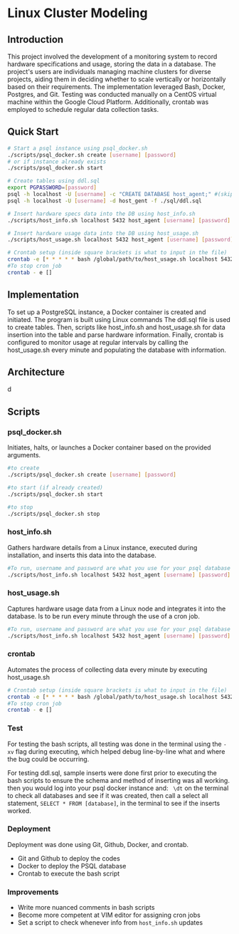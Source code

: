 # Linux Cluster Modeling
## Introduction
This project involved the development of a monitoring system to record hardware specifications and usage, 
storing the data in a database. The project's users are individuals managing machine clusters for diverse 
projects, aiding them in deciding whether to scale vertically or horizontally based on their requirements. 
The implementation leveraged Bash, Docker, Postgres, and Git. Testing was conducted manually on a CentOS virtual 
machine within the Google Cloud Platform. Additionally, crontab was employed to schedule regular data collection tasks.

## Quick Start
```bash
# Start a psql instance using psql_docker.sh
./scripts/psql_docker.sh create [username] [password]
# or if instance already exists
./scripts/psql_docker.sh start

# Create tables using ddl.sql
export PGPASSWORD=[password]
psql -h localhost -U [username] -c "CREATE DATABASE host_agent;" #(skip if already created)
psql -h localhost -U [username] -d host_gent -f ./sql/ddl.sql

# Insert hardware specs data into the DB using host_info.sh
./scripts/host_info.sh localhost 5432 host_agent [username] [password]

# Insert hardware usage data into the DB using host_usage.sh
./scripts/host_usage.sh localhost 5432 host_agent [username] [password]

# Crontab setup (inside square brackets is what to input in the file)
crontab -e [* * * * * bash /global/path/to/host_usage.sh localhost 5432 host_agent postgres password > /tmp/host_usage.log]
#To stop cron job
crontab - e []
```

## Implementation
To set up a PostgreSQL instance, a Docker container is created and initiated. The program is built using Linux commands
The ddl.sql file is used to create tables. Then, scripts like host_info.sh and host_usage.sh for data insertion into the 
table and parse hardware information.  Finally, crontab is configured to monitor usage at regular intervals by calling 
the host_usage.sh every minute and populating the database with information.

## Architecture
d

## Scripts
### psql_docker.sh
Initiates, halts, or launches a Docker container based on the provided arguments.
```bash 
#to create
./scripts/psql_docker.sh create [username] [password]

#to start (if already created)
./scripts/psql_docker.sh start

#to stop
./scripts/psql_docker.sh stop
```
### host_info.sh
Gathers hardware details from a Linux instance, executed during installation, and inserts this data into the database.
```bash 
#To run, username and password are what you use for your psql database
./scripts/host_info.sh localhost 5432 host_agent [username] [password]
```

### host_usage.sh
Captures hardware usage data from a Linux node and integrates it into the database. Is to be run every minute through the use of a cron job.
```bash 
#To run, username and password are what you use for your psql database
./scripts/host_info.sh localhost 5432 host_agent [username] [password]
```
### crontab
Automates the process of collecting data every minute by executing host_usage.sh
```bash 
# Crontab setup (inside square brackets is what to input in the file)
crontab -e [* * * * * bash /global/path/to/host_usage.sh localhost 5432 host_agent postgres password > /tmp/host_usage.log]
#To stop cron job
crontab - e []
```

### Test
For testing the bash scripts, all testing was done in the terminal using the `-xv` flag during executing, which helped debug line-by-line
what and where the bug could be occurring.

For testing ddl.sql, sample inserts were done first prior to executing the bash scripts to ensure the schema and method of inserting was all working.
then you would log into your psql docker instance and:
` \dt` on the terminal to check all databases and see if it was created, then call a select all statement, `SELECT * FROM [database]`, in the terminal to see if the inserts worked.

### Deployment
Deployment was done using Git, Github, Docker, and crontab.
+ Git and Github to deploy the codes
+ Docker to deploy the PSQL database
+ Crontab to execute the bash script

### Improvements
+ Write more nuanced comments in bash scripts
+ Become more competent at VIM editor for assigning cron jobs
+ Set a script to check whenever info from `host_info.sh` updates





